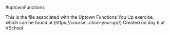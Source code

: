 #uptownFunctions

This is the file associated with the Uptown Functions You Up exercise, which can be found at (https://course...ction-you-up//)
Created on day 6 at VSchool